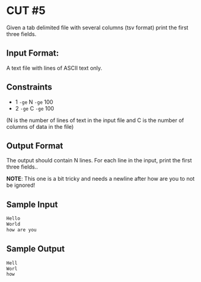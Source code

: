 # CUT #5
Given a tab delimited file with several columns (tsv format) print the first three fields.

## Input Format:

A text file with  lines of ASCII text only.

## Constraints
- 1 `-ge` N `-ge` 100
- 2 `-ge` C `-ge` 100

(N is the number of lines of text in the input file and C is the number of columns of data in the file)

## Output Format

The output should contain N lines. For each line in the input, print the first three fields..

**NOTE**: This one is a bit tricky and needs a newline after how are you to not be ignored!
## Sample Input
```bash
Hello
World
how are you

```

## Sample Output
```bash
Hell
Worl
how 
```